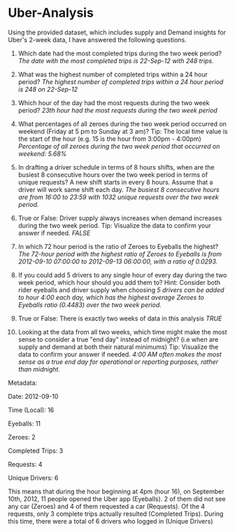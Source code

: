 # Uber-Analysis
Using the provided dataset, which includes supply and Demand insights for Uber's 2-week data, I have answered the following questions.

1.	Which date had the most completed trips during the two week period?
_The date with the most completed trips is 22-Sep-12 with 248 trips._

2.	What was the highest number of completed trips within a 24 hour period?
_The highest number of completed trips within a 24 hour period is 248 on 22-Sep-12_

3.	Which hour of the day had the most requests during the two week period?
_23th hour had the most requests during the two week period_

4.	What percentages of all zeroes during the two week period occurred on weekend (Friday at 5 pm to Sunday at 3 am)? Tip: The local time value is the start of the hour (e.g. 15 is the hour from 3:00pm - 4:00pm)
_Percentage of all zeroes during the two week period that occurred on weekend: 5.68%_

5.	In drafting a driver schedule in terms of 8 hours shifts, when are the busiest 8 consecutive hours over the two week period in terms of unique requests? A new shift starts in every 8 hours. Assume that a driver will work same shift each day.
_The busiest 8 consecutive hours are from 16:00 to 23:59 with 1032 unique requests over the two week period._

6.	True or False: Driver supply always increases when demand increases during the two week period. Tip: Visualize the data to confirm your answer if needed.
_FALSE_
7.	In which 72 hour period is the ratio of Zeroes to Eyeballs the highest?
_The 72-hour period with the highest ratio of Zeroes to Eyeballs is from 2012-09-10 07:00:00 to 2012-09-13 06:00:00, with a ratio of 0.0293._

8.	If you could add 5 drivers to any single hour of every day during the two week period, which hour should you add them to? Hint: Consider both rider eyeballs and driver supply when choosing
_5 drivers can be added to hour 4:00 each day, which has the highest average Zeroes to Eyeballs ratio (0.4483) over the two week period._


9.	True or False: There is exactly two weeks of data in this analysis
_TRUE_

10.	Looking at the data from all two weeks, which time might make the most sense to consider a true "end day" instead of midnight? (i.e when are supply and demand at both their natural minimums) Tip: Visualize the data to confirm your answer if needed.
_4:00 AM often makes the most sense as a true end day for operational or reporting purposes, rather than midnight._


Metadata:

Date: 2012-09-10

Time (Local): 16

Eyeballs: 11

Zeroes: 2

Completed Trips: 3

Requests: 4

Unique Drivers: 6

This means that during the hour beginning at 4pm (hour 16), on September 10th, 2012, 11 people opened the Uber app (Eyeballs). 2 of them did not see any car (Zeroes) and 4 of them requested a car (Requests). Of the 4 requests, only 3 complete trips actually resulted (Completed Trips). During this time, there were a total of 6 drivers who logged in (Unique Drivers)
